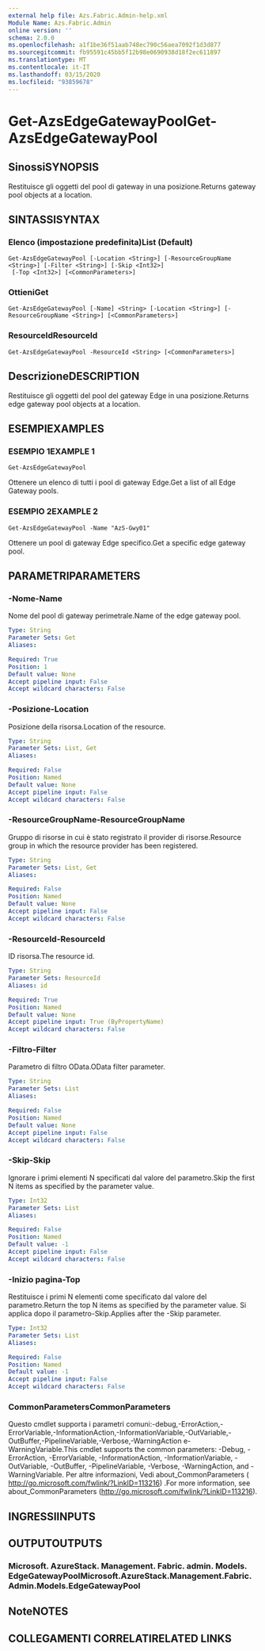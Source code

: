 ```yaml
---
external help file: Azs.Fabric.Admin-help.xml
Module Name: Azs.Fabric.Admin
online version: ''
schema: 2.0.0
ms.openlocfilehash: a1f1be36f51aab748ec790c56aea7092f1d3d877
ms.sourcegitcommit: fb95591c45bb5f12b98e0690938d18f2ec611897
ms.translationtype: MT
ms.contentlocale: it-IT
ms.lasthandoff: 03/15/2020
ms.locfileid: "93859678"
---
```

# <span data-ttu-id="a2ce8-101">Get-AzsEdgeGatewayPool</span><span class="sxs-lookup"><span data-stu-id="a2ce8-101">Get-AzsEdgeGatewayPool</span></span>

## <span data-ttu-id="a2ce8-102">Sinossi</span><span class="sxs-lookup"><span data-stu-id="a2ce8-102">SYNOPSIS</span></span>
<span data-ttu-id="a2ce8-103">Restituisce gli oggetti del pool di gateway in una posizione.</span><span class="sxs-lookup"><span data-stu-id="a2ce8-103">Returns gateway pool objects at a location.</span></span>

## <span data-ttu-id="a2ce8-104">SINTASSI</span><span class="sxs-lookup"><span data-stu-id="a2ce8-104">SYNTAX</span></span>

### <span data-ttu-id="a2ce8-105">Elenco (impostazione predefinita)</span><span class="sxs-lookup"><span data-stu-id="a2ce8-105">List (Default)</span></span>
```
Get-AzsEdgeGatewayPool [-Location <String>] [-ResourceGroupName <String>] [-Filter <String>] [-Skip <Int32>]
 [-Top <Int32>] [<CommonParameters>]
```

### <span data-ttu-id="a2ce8-106">Ottieni</span><span class="sxs-lookup"><span data-stu-id="a2ce8-106">Get</span></span>
```
Get-AzsEdgeGatewayPool [-Name] <String> [-Location <String>] [-ResourceGroupName <String>] [<CommonParameters>]
```

### <span data-ttu-id="a2ce8-107">ResourceId</span><span class="sxs-lookup"><span data-stu-id="a2ce8-107">ResourceId</span></span>
```
Get-AzsEdgeGatewayPool -ResourceId <String> [<CommonParameters>]
```

## <span data-ttu-id="a2ce8-108">Descrizione</span><span class="sxs-lookup"><span data-stu-id="a2ce8-108">DESCRIPTION</span></span>
<span data-ttu-id="a2ce8-109">Restituisce gli oggetti del pool del gateway Edge in una posizione.</span><span class="sxs-lookup"><span data-stu-id="a2ce8-109">Returns edge gateway pool objects at a location.</span></span>

## <span data-ttu-id="a2ce8-110">ESEMPI</span><span class="sxs-lookup"><span data-stu-id="a2ce8-110">EXAMPLES</span></span>

### <span data-ttu-id="a2ce8-111">ESEMPIO 1</span><span class="sxs-lookup"><span data-stu-id="a2ce8-111">EXAMPLE 1</span></span>
```
Get-AzsEdgeGatewayPool
```

<span data-ttu-id="a2ce8-112">Ottenere un elenco di tutti i pool di gateway Edge.</span><span class="sxs-lookup"><span data-stu-id="a2ce8-112">Get a list of all Edge Gateway pools.</span></span>

### <span data-ttu-id="a2ce8-113">ESEMPIO 2</span><span class="sxs-lookup"><span data-stu-id="a2ce8-113">EXAMPLE 2</span></span>
```
Get-AzsEdgeGatewayPool -Name "AzS-Gwy01"
```

<span data-ttu-id="a2ce8-114">Ottenere un pool di gateway Edge specifico.</span><span class="sxs-lookup"><span data-stu-id="a2ce8-114">Get a specific edge gateway pool.</span></span>

## <span data-ttu-id="a2ce8-115">PARAMETRI</span><span class="sxs-lookup"><span data-stu-id="a2ce8-115">PARAMETERS</span></span>

### <span data-ttu-id="a2ce8-116">-Nome</span><span class="sxs-lookup"><span data-stu-id="a2ce8-116">-Name</span></span>
<span data-ttu-id="a2ce8-117">Nome del pool di gateway perimetrale.</span><span class="sxs-lookup"><span data-stu-id="a2ce8-117">Name of the edge gateway pool.</span></span>

```yaml
Type: String
Parameter Sets: Get
Aliases:

Required: True
Position: 1
Default value: None
Accept pipeline input: False
Accept wildcard characters: False
```

### <span data-ttu-id="a2ce8-118">-Posizione</span><span class="sxs-lookup"><span data-stu-id="a2ce8-118">-Location</span></span>
<span data-ttu-id="a2ce8-119">Posizione della risorsa.</span><span class="sxs-lookup"><span data-stu-id="a2ce8-119">Location of the resource.</span></span>

```yaml
Type: String
Parameter Sets: List, Get
Aliases:

Required: False
Position: Named
Default value: None
Accept pipeline input: False
Accept wildcard characters: False
```

### <span data-ttu-id="a2ce8-120">-ResourceGroupName</span><span class="sxs-lookup"><span data-stu-id="a2ce8-120">-ResourceGroupName</span></span>
<span data-ttu-id="a2ce8-121">Gruppo di risorse in cui è stato registrato il provider di risorse.</span><span class="sxs-lookup"><span data-stu-id="a2ce8-121">Resource group in which the resource provider has been registered.</span></span>

```yaml
Type: String
Parameter Sets: List, Get
Aliases:

Required: False
Position: Named
Default value: None
Accept pipeline input: False
Accept wildcard characters: False
```

### <span data-ttu-id="a2ce8-122">-ResourceId</span><span class="sxs-lookup"><span data-stu-id="a2ce8-122">-ResourceId</span></span>
<span data-ttu-id="a2ce8-123">ID risorsa.</span><span class="sxs-lookup"><span data-stu-id="a2ce8-123">The resource id.</span></span>

```yaml
Type: String
Parameter Sets: ResourceId
Aliases: id

Required: True
Position: Named
Default value: None
Accept pipeline input: True (ByPropertyName)
Accept wildcard characters: False
```

### <span data-ttu-id="a2ce8-124">-Filtro</span><span class="sxs-lookup"><span data-stu-id="a2ce8-124">-Filter</span></span>
<span data-ttu-id="a2ce8-125">Parametro di filtro OData.</span><span class="sxs-lookup"><span data-stu-id="a2ce8-125">OData filter parameter.</span></span>

```yaml
Type: String
Parameter Sets: List
Aliases:

Required: False
Position: Named
Default value: None
Accept pipeline input: False
Accept wildcard characters: False
```

### <span data-ttu-id="a2ce8-126">-Skip</span><span class="sxs-lookup"><span data-stu-id="a2ce8-126">-Skip</span></span>
<span data-ttu-id="a2ce8-127">Ignorare i primi elementi N specificati dal valore del parametro.</span><span class="sxs-lookup"><span data-stu-id="a2ce8-127">Skip the first N items as specified by the parameter value.</span></span>

```yaml
Type: Int32
Parameter Sets: List
Aliases:

Required: False
Position: Named
Default value: -1
Accept pipeline input: False
Accept wildcard characters: False
```

### <span data-ttu-id="a2ce8-128">-Inizio pagina</span><span class="sxs-lookup"><span data-stu-id="a2ce8-128">-Top</span></span>
<span data-ttu-id="a2ce8-129">Restituisce i primi N elementi come specificato dal valore del parametro.</span><span class="sxs-lookup"><span data-stu-id="a2ce8-129">Return the top N items as specified by the parameter value.</span></span>
<span data-ttu-id="a2ce8-130">Si applica dopo il parametro-Skip.</span><span class="sxs-lookup"><span data-stu-id="a2ce8-130">Applies after the -Skip parameter.</span></span>

```yaml
Type: Int32
Parameter Sets: List
Aliases:

Required: False
Position: Named
Default value: -1
Accept pipeline input: False
Accept wildcard characters: False
```

### <span data-ttu-id="a2ce8-131">CommonParameters</span><span class="sxs-lookup"><span data-stu-id="a2ce8-131">CommonParameters</span></span>
<span data-ttu-id="a2ce8-132">Questo cmdlet supporta i parametri comuni:-debug,-ErrorAction,-ErrorVariable,-InformationAction,-InformationVariable,-OutVariable,-OutBuffer,-PipelineVariable,-Verbose,-WarningAction e-WarningVariable.</span><span class="sxs-lookup"><span data-stu-id="a2ce8-132">This cmdlet supports the common parameters: -Debug, -ErrorAction, -ErrorVariable, -InformationAction, -InformationVariable, -OutVariable, -OutBuffer, -PipelineVariable, -Verbose, -WarningAction, and -WarningVariable.</span></span> <span data-ttu-id="a2ce8-133">Per altre informazioni, Vedi about_CommonParameters ( http://go.microsoft.com/fwlink/?LinkID=113216) .</span><span class="sxs-lookup"><span data-stu-id="a2ce8-133">For more information, see about_CommonParameters (http://go.microsoft.com/fwlink/?LinkID=113216).</span></span>

## <span data-ttu-id="a2ce8-134">INGRESSI</span><span class="sxs-lookup"><span data-stu-id="a2ce8-134">INPUTS</span></span>

## <span data-ttu-id="a2ce8-135">OUTPUT</span><span class="sxs-lookup"><span data-stu-id="a2ce8-135">OUTPUTS</span></span>

### <span data-ttu-id="a2ce8-136">Microsoft. AzureStack. Management. Fabric. admin. Models. EdgeGatewayPool</span><span class="sxs-lookup"><span data-stu-id="a2ce8-136">Microsoft.AzureStack.Management.Fabric.Admin.Models.EdgeGatewayPool</span></span>

## <span data-ttu-id="a2ce8-137">Note</span><span class="sxs-lookup"><span data-stu-id="a2ce8-137">NOTES</span></span>

## <span data-ttu-id="a2ce8-138">COLLEGAMENTI CORRELATI</span><span class="sxs-lookup"><span data-stu-id="a2ce8-138">RELATED LINKS</span></span>
